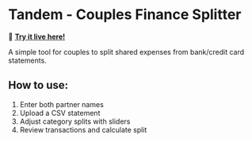 # Tandem - Couples Finance Splitter

🚀 **[Try it live here!](https://[username].github.io/tandem)**

A simple tool for couples to split shared expenses from bank/credit card statements.

## How to use:
1. Enter both partner names
2. Upload a CSV statement 
3. Adjust category splits with sliders
4. Review transactions and calculate split
